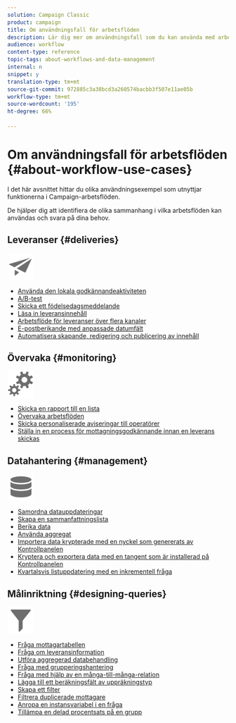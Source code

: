```yaml
---
solution: Campaign Classic
product: campaign
title: Om användningsfall för arbetsflöden
description: Lär dig mer om användningsfall som du kan använda med arbetsflöden i Campaign Classic.
audience: workflow
content-type: reference
topic-tags: about-workflows-and-data-management
internal: n
snippet: y
translation-type: tm+mt
source-git-commit: 972885c3a38bcd3a260574bacbb3f507e11ae05b
workflow-type: tm+mt
source-wordcount: '195'
ht-degree: 66%

---
```



# Om användningsfall för arbetsflöden {#about-workflow-use-cases}

I det här avsnittet hittar du olika användningsexempel som utnyttjar funktionerna i Campaign-arbetsflöden.

De hjälper dig att identifiera de olika sammanhang i vilka arbetsflöden kan användas och svara på dina behov.

## Leveranser {#deliveries}

<img src="assets/do-not-localize/icon_send.svg" width="60px">

* [Använda den lokala godkännandeaktiviteten](../../workflow/using/using-the-local-approval-activity.md)
* [A/B-test](../../workflow/using/a-b-testing.md)
* [Skicka ett födelsedagsmeddelande](../../workflow/using/sending-a-birthday-email.md)
* [Läsa in leveransinnehåll](../../workflow/using/loading-delivery-content.md)
* [Arbetsflöde för leveranser över flera kanaler](../../workflow/using/cross-channel-delivery-workflow.md)
* [E-postberikande med anpassade datumfält](../../workflow/using/email-enrichment-with-custom-date-fields.md)
* [Automatisera skapande, redigering och publicering av innehåll](../../delivery/using/automating-via-workflows.md#examples)

## Övervaka {#monitoring}

<img src="assets/do-not-localize/icon_monitoring.svg" width="60px">

* [Skicka en rapport till en lista](../../workflow/using/sending-a-report-to-a-list.md)
* [Övervaka arbetsflöden](../../workflow/using/supervising-workflows.md)
* [Skicka personaliserade aviseringar till operatörer](../../workflow/using/sending-personalized-alerts-to-operators.md)
* [Ställa in en process för mottagningsgodkännande innan en leverans skickas](../../workflow/using/using-the-local-approval-activity.md)

## Datahantering {#management}

<img src="assets/do-not-localize/icon_manage.svg" width="60px">

* [Samordna datauppdateringar](../../workflow/using/coordinating-data-updates.md)
* [Skapa en sammanfattningslista](../../workflow/using/creating-a-summary-list.md)
* [Berika data](../../workflow/using/enriching-data.md)
* [Använda aggregat](../../workflow/using/using-aggregates.md)
* [Importera data krypterade med en nyckel som genererats av Kontrollpanelen](../../workflow/using/importing-data.md#use-case-gpg-decrypt)
* [Kryptera och exportera data med en tangent som är installerad på Kontrollpanelen](../../workflow/using/how-to-use-workflow-data.md#use-case-gpg-encrypt)
* [Kvartalsvis listuppdatering med en inkrementell fråga](../../workflow/using/quarterly-list-update.md)

## Målinriktning {#designing-queries}

<img src="assets/do-not-localize/icon_filter.svg" width="60px">

* [Fråga mottagartabellen](../../workflow/using/querying-recipient-table.md)
* [Fråga om leveransinformation](../../workflow/using/querying-delivery-information.md)
* [Utföra aggregerad databehandling](../../workflow/using/performing-aggregate-computing.md)
* [Fråga med grupperingshantering](../../workflow/using/querying-using-grouping-management.md)
* [Fråga med hjälp av en många-till-många-relation](../../workflow/using/querying-using-many-to-many-relationship.md)
* [Lägga till ett beräkningsfält av uppräkningstyp](../../workflow/using/adding-enumeration-type-calculated-field.md)
* [Skapa ett filter](../../workflow/using/creating-a-filter.md)
* [Filtrera duplicerade mottagare](../../workflow/using/filtering-duplicated-recipients.md)
* [Anropa en instansvariabel i en fråga](../../workflow/using/javascript-scripts-and-templates.md#calling-an-instance-variable-in-a-query)
* [Tillämpa en delad procentsats på en grupp](../../workflow/using/javascript-scripts-and-templates.md#example)

